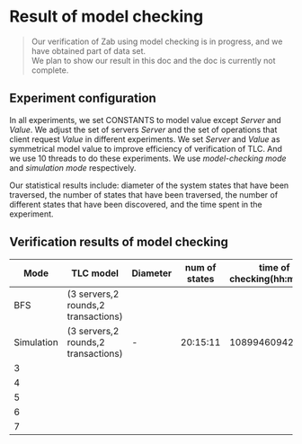 # Result of model checking
> Our verification of Zab using model checking is in progress, and we have obtained part of data set.  
> We plan to show our result in this doc and the doc is currently not complete. 

## Experiment configuration
In all experiments, we set CONSTANTS to model value except *Server* and *Value*. We adjust the set of servers *Server* and the set of operations that client request *Value* in different experiments. We set *Server* and *Value* as symmetrical model value to improve efficiency of verification of TLC. And we use 10 threads to do these experiments. We use *model-checking mode* and *simulation mode* respectively.  

Our statistical results include: diameter of the system states that have been traversed, the number of states that have been traversed, the number of different states that have been discovered, and the time spent in the experiment.

## Verification results of model checking  
|  Mode  |     TLC model         |    Diameter   |     num of states  | time of checking(hh:mm:ss)   |
| ----- | ---------------------- | ------------- | ------------------ | ---------------------------- |
| BFS   | (3 servers,2 rounds,2 transactions)    |             |       |  |
| Simulation | (3 servers,2 rounds,2 transactions)   |    -   |  20:15:11   | 10899460942 |
| 3     |   |        |    |  |
| 4     |                         |         |   |    |
| 5     |                |        |     |   |
| 6     |                         |      |     |  |
| 7     |         |         |    |      |